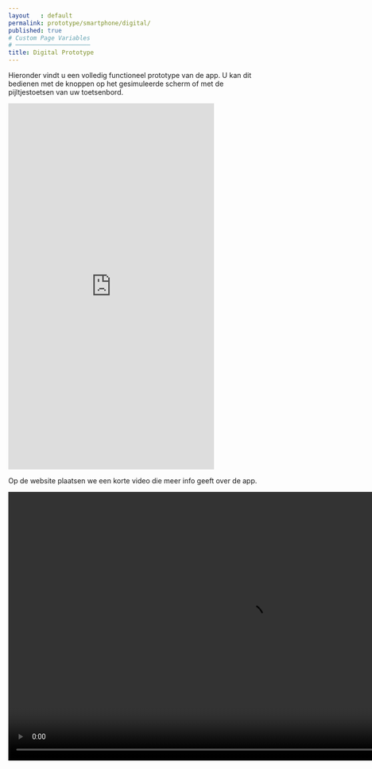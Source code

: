 ```yaml
---
layout   : default
permalink: prototype/smartphone/digital/
published: true
# Custom Page Variables
# ─────────────────────
title: Digital Prototype
---
```

<p class="top"> Hieronder vindt u een volledig functioneel prototype van de app. U kan dit bedienen met de knoppen op het gesimuleerde scherm of met de pijltjestoetsen van uw toetsenbord.</p>
<iframe width="414" height="736" src="https://xd.adobe.com/embed/082b4e9c-8bf0-4982-483a-0e050e890e86-7e1a/?fullscreen" frameborder="0" allowfullscreen></iframe>
<p class="top"> Op de website plaatsen we een korte video die meer info geeft over de app.</p>
<video width="960" height="540" class="filmke" controls>
  <source src="../../../assets/videos/filmke.mp4" type="video/mp4">
</video>